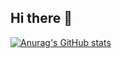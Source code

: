 ## Hi there 👋
[![Anurag's GitHub stats](https://github-readme-stats.vercel.app/api?username=Snowflakyy)](https://github.com/anuraghazra/github-readme-stats)
<!--
**Snowflakyy/Snowflakyy** is a ✨ _special_ ✨ repository because its `README.md` (this file) appears on your GitHub profile.

Here are some ideas to get you started:

- 🔭 I’m currently working on ...
- 🌱 I’m currently learning ...
- 👯 I’m looking to collaborate on ...
- 🤔 I’m looking for help with ...
- 💬 Ask me about ...
- 📫 How to reach me: ...
- 😄 Pronouns: ...
- ⚡ Fun fact: ...
-->
